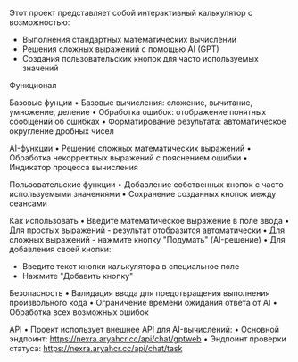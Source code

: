 Этот проект представляет собой интерактивный калькулятор с возможностью:
  - Выполнения стандартных математических вычислений
  - Решения сложных выражений с помощью AI (GPT)
  - Создания пользовательских кнопок для часто используемых значений

Функционал

  Базовые фунции
  • Базовые вычисления: сложение, вычитание, умножение, деление
  • Обработка ошибок: отображение понятных сообщений об ошибках
  • Форматирование результата: автоматическое округление дробных чисел

  AI-функции
  • Решение сложных математических выражений
  • Обработка некорректных выражений с пояснением ошибки
  • Индикатор процесса вычисления

Пользовательские функции
• Добавление собственных кнопок с часто используемыми значениями
• Сохранение созданных кнопок между сеансами

Как использовать
• Введите математическое выражение в поле ввода
• Для простых выражений - результат отобразится автоматически
• Для сложных выражений - нажмите кнопку "Подумать" (AI-решение)
• Для добавления своей кнопки:
  - Введите текст кнопки калькулятора в специальное поле
  - Нажмите "Добавить кнопку"

Безопасность
• Валидация ввода для предотвращения выполнения произвольного кода
• Ограничение времени ожидания ответа от AI
• Обработка всех возможных ошибок

API
• Проект использует внешнее API для AI-вычислений:
• Основной эндпоинт: https://nexra.aryahcr.cc/api/chat/gptweb
• Эндпоинт проверки статуса: https://nexra.aryahcr.cc/api/chat/task
